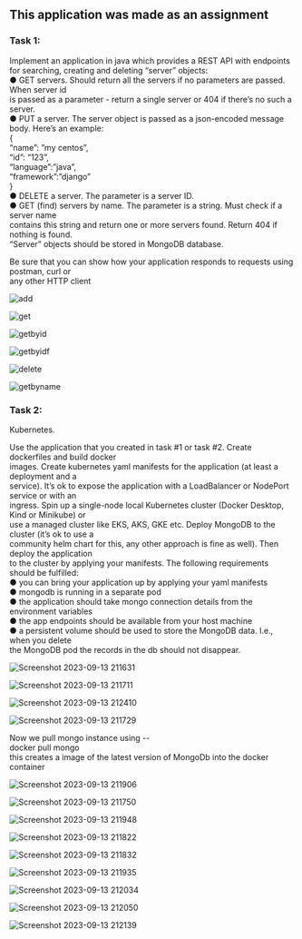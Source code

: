 ## This application was made as an assignment


### Task 1:

Implement an application in java which provides a REST API with endpoints for searching,
creating and deleting “server” objects:  
  ● GET servers. Should return all the servers if no parameters are passed. When server id  
    is passed as a parameter - return a single server or 404 if there’s no such a server.  
  ● PUT a server. The server object is passed as a json-encoded message body. Here’s an example:  
    {  
      “name”: ”my centos”,  
      “id”: “123”,  
      “language”:”java”,  
      “framework”:”django”  
    }  
  ● DELETE a server. The parameter is a server ID.  
  ● GET (find) servers by name. The parameter is a string. Must check if a server name  
    contains this string and return one or more servers found. Return 404 if nothing is found.  
    “Server” objects should be stored in MongoDB database.  
  
Be sure that you can show how your application responds to requests using postman, curl or  
any other HTTP client  

![add](https://github.com/pal-akash/springboot-kaiburr-application/assets/108969268/fb0f9b64-d3cd-4cef-9e49-b7f70c6638a4)  
  
![get](https://github.com/pal-akash/springboot-kaiburr-application/assets/108969268/1786aa96-0f62-4d5a-9d65-671c0d8fd3de)  
  
![getbyid](https://github.com/pal-akash/springboot-kaiburr-application/assets/108969268/348f25a1-723c-4453-a06a-7ba92e90db84)  
  
![getbyidf](https://github.com/pal-akash/springboot-kaiburr-application/assets/108969268/a21dc64c-d2cb-4037-9262-e2fff29066f3)  
  
![delete](https://github.com/pal-akash/springboot-kaiburr-application/assets/108969268/2427a612-bb75-491b-8773-2b61e075dfdc)  
  
![getbyname](https://github.com/pal-akash/springboot-kaiburr-application/assets/108969268/1e1495b3-2e6f-49ea-bf49-6c646ae10a47)  

### Task 2:

Kubernetes.

  Use the application that you created in task #1 or task #2. Create dockerfiles and build docker  
  images. Create kubernetes yaml manifests for the application (at least a deployment and a  
  service). It’s ok to expose the application with a LoadBalancer or NodePort service or with an  
  ingress. Spin up a single-node local Kubernetes cluster (Docker Desktop, Kind or Minikube) or  
  use a managed cluster like EKS, AKS, GKE etc. Deploy MongoDB to the cluster (it’s ok to use a  
  community helm chart for this, any other approach is fine as well). Then deploy the application  
  to the cluster by applying your manifests. The following requirements should be fulfilled:  
    ● you can bring your application up by applying your yaml manifests  
    ● mongodb is running in a separate pod  
    ● the application should take mongo connection details from the environment variables  
    ● the app endpoints should be available from your host machine  
    ● a persistent volume should be used to store the MongoDB data. I.e., when you delete  
      the MongoDB pod the records in the db should not disappear.  


![Screenshot 2023-09-13 211631](https://github.com/pal-akash/springboot-kaiburr-application/assets/108969268/e3537d85-2063-4caf-9811-9178bd2b93d2)  
  
![Screenshot 2023-09-13 211711](https://github.com/pal-akash/springboot-kaiburr-application/assets/108969268/28674e59-a3c3-45d9-895f-0ebea4266c11)
  
![Screenshot 2023-09-13 212410](https://github.com/pal-akash/springboot-kaiburr-application/assets/108969268/f69f5fd2-c9a3-4e98-9185-0eff3c1c5b90)
  
![Screenshot 2023-09-13 211729](https://github.com/pal-akash/springboot-kaiburr-application/assets/108969268/7f5c137d-090e-4e97-b773-84fb0cba9e51)  

Now we pull mongo instance using --  
docker pull mongo  
this creates a image of the latest version of MongoDb into the docker container  
  
![Screenshot 2023-09-13 211906](https://github.com/pal-akash/springboot-kaiburr-application/assets/108969268/9e102d46-3e52-4357-bb64-0509d1472627)  
  
![Screenshot 2023-09-13 211750](https://github.com/pal-akash/springboot-kaiburr-application/assets/108969268/0ae375b5-16fc-4074-8d54-363e6cbe13d8)  
  
![Screenshot 2023-09-13 211948](https://github.com/pal-akash/springboot-kaiburr-application/assets/108969268/1f742222-9807-4855-888a-799888b7b4e0)  
  
![Screenshot 2023-09-13 211822](https://github.com/pal-akash/springboot-kaiburr-application/assets/108969268/0d8228c7-2066-4910-b6b3-4bdffd5ff51e)  
  
![Screenshot 2023-09-13 211832](https://github.com/pal-akash/springboot-kaiburr-application/assets/108969268/8ca9466d-ecb9-4789-a8b2-425ccbb4722e)  
  
![Screenshot 2023-09-13 211935](https://github.com/pal-akash/springboot-kaiburr-application/assets/108969268/ba0e5fb0-b732-4558-82c8-dfd9b1b4aee5)  
  
![Screenshot 2023-09-13 212034](https://github.com/pal-akash/springboot-kaiburr-application/assets/108969268/b50ddb75-1cab-4d9f-adbc-7769b37ca59a)  
  
![Screenshot 2023-09-13 212050](https://github.com/pal-akash/springboot-kaiburr-application/assets/108969268/823b1c45-faf2-4e5e-bdd4-b1a7eef6726c)  
  
![Screenshot 2023-09-13 212139](https://github.com/pal-akash/springboot-kaiburr-application/assets/108969268/98e666dc-97b1-4497-bb25-13d153810d47)

